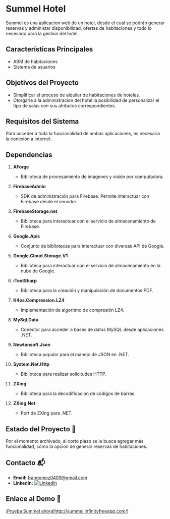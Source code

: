 # Summel Hotel
Summel es una aplicacion web de un hotel, desde el cual se podrán generar reservas y administar disponibilidad, ofertas de habitaciones y todo lo necesario para la gestion del hotel.

## Características Principales

- ABM de habitaciones
- Sistema de usuarios

## Objetivos del Proyecto

- Simplificar el proceso de alquiler de habitaciones de hoteles.
- Otorgarle a la administracion del hotel la posibilidad de personalizar el tipo de salas con sus atributos correspondientes.

## Requisitos del Sistema

Para acceder a toda la funcionalidad de ambas aplicaciones, es necesaria la conexión a internet.

## Dependencias

1. **AForge**
   - Biblioteca de procesamiento de imágenes y visión por computadora.

2. **FirebaseAdmin**
   - SDK de administración para Firebase. Permite interactuar con Firebase desde el servidor.

3. **FirebaseStorage.net**
   - Biblioteca para interactuar con el servicio de almacenamiento de Firebase.

4. **Google.Apis**
   - Conjunto de bibliotecas para interactuar con diversas API de Google.

5. **Google.Cloud.Storage.V1**
   - Biblioteca para interactuar con el servicio de almacenamiento en la nube de Google.

6. **iTextSharp**
   - Biblioteca para la creación y manipulación de documentos PDF.

7. **K4os.Compression.LZ4**
   - Implementación de algoritmo de compresión LZ4.

8. **MySql.Data**
   - Conector para acceder a bases de datos MySQL desde aplicaciones .NET.

9. **Newtonsoft.Json**
   - Biblioteca popular para el manejo de JSON en .NET.

10. **System.Net.Http**
    - Biblioteca para realizar solicitudes HTTP.

11. **ZXing**
    - Biblioteca para la decodificación de códigos de barras.

12. **ZXing.Net**
    - Port de ZXing para .NET.

## Estado del Proyecto 🚧

Por el momento archivado, al corto plazo se le busca agregar más funcionalidad, cómo la opcion de generar reservas de habitaciones.

## Contacto 📬

- **Email:** [frangomez0409@gmail.com](mailto:frangomez0409@gmail.com)
- **LinkedIn:** [![LinkedIn](https://img.shields.io/badge/Franco%20G%C3%B3mez%20Delgado-black?style=flat-square&logo=linkedin&logoColor=white)](https://www.linkedin.com/in/francogomezdelgado/)




## Enlace al Demo 🚀

[¡Prueba Summel ahora!](http://summel.infinityfreeapp.com/)http://summel.infinityfreeapp.com/)
